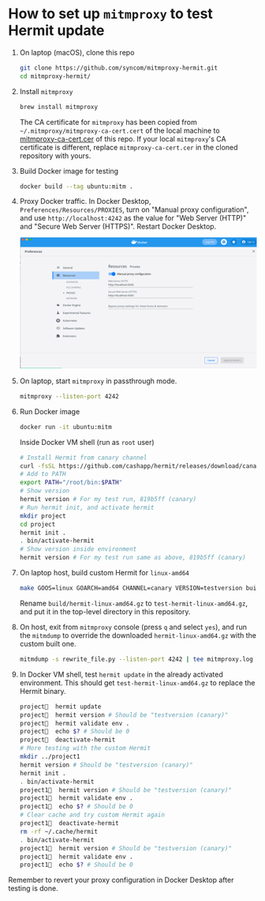 # How to set up `mitmproxy` to test Hermit update

1. On laptop (macOS), clone this repo

   ```bash
   git clone https://github.com/syncom/mitmproxy-hermit.git
   cd mitmproxy-hermit/
   ```

2. Install `mitmproxy`

   ```bash
   brew install mitmproxy
   ```

   The CA certificate for `mitmproxy` has been copied from
   `~/.mitmproxy/mitmproxy-ca-cert.cert` of the local machine to
   [mitmproxy-ca-cert.cer](./mitmproxy-ca-cert.cer) of this repo. If
   your local `mitmproxy`'s CA certificate is different, replace
   `mitmproxy-ca-cert.cer` in the cloned repository with yours.

3. Build Docker image for testing

   ```bash
   docker build --tag ubuntu:mitm .
   ```

4. Proxy Docker traffic. In Docker Desktop,
`Preferences/Resources/PROXIES`, turn on "Manual proxy configuration",
and use `http://localhost:4242` as the value for "Web Server (HTTP)" and
"Secure Web Server (HTTPS)". Restart Docker Desktop.

   ![Docker Desktop Proxy Configuration](./docker-proxy.png "Configure Docker Desktop Proxy")

5. On laptop, start `mitmproxy` in passthrough mode.

   ```bash
   mitmproxy --listen-port 4242
   ```

6. Run Docker image

   ```bash
   docker run -it ubuntu:mitm
   ```

   Inside Docker VM shell (run as `root` user)

   ```bash
   # Install Hermit from canary channel
   curl -fsSL https://github.com/cashapp/hermit/releases/download/canary/install.sh | /bin/bash
   # Add to PATH
   export PATH="/root/bin:$PATH"
   # Show version
   hermit version # For my test run, 819b5ff (canary)
   # Run hermit init, and activate hermit
   mkdir project
   cd project
   hermit init .
   . bin/activate-hermit
   # Show version inside environment
   hermit version # For my test run same as above, 819b5ff (canary)
   ```

7. On laptop host, build custom Hermit for `linux-amd64`

   ```bash
   make GOOS=linux GOARCH=amd64 CHANNEL=canary VERSION=testversion build
   ```

   Rename `build/hermit-linux-amd64.gz` to `test-hermit-linux-amd64.gz`,
   and put it in the top-level directory in this repository.

8. On host, exit from `mitmproxy` console (press `q` and select
`yes`), and run the `mitmdump` to override the downloaded
`hermit-linux-amd64.gz` with the custom built one.

   ```bash
   mitmdump -s rewrite_file.py --listen-port 4242 | tee mitmproxy.log
   ```

9. In Docker VM shell, test `hermit update` in the already activated
environment. This should get `test-hermit-linux-amd64.gz` to replace the
Hermit binary.

   ```bash
   project🐚  hermit update
   project🐚  hermit version # Should be "testversion (canary)"
   project🐚  hermit validate env .
   project🐚  echo $? # Should be 0
   project🐚  deactivate-hermit
   # More testing with the custom Hermit
   mkdir ../project1
   hermit version # Should be "testversion (canary)"
   hermit init .
   . bin/activate-hermit
   project1🐚  hermit version # Should be "testversion (canary)"
   project1🐚  hermit validate env .
   project1🐚  echo $? # Should be 0
   # Clear cache and try custom Hermit again
   project1🐚  deactivate-hermit
   rm -rf ~/.cache/hermit
   . bin/activate-hermit
   project1🐚  hermit version # Should be "testversion (canary)"
   project1🐚  hermit validate env .
   project1🐚  echo $? # Should be 0
   ```

Remember to revert your proxy configuration in Docker Desktop after
testing is done.